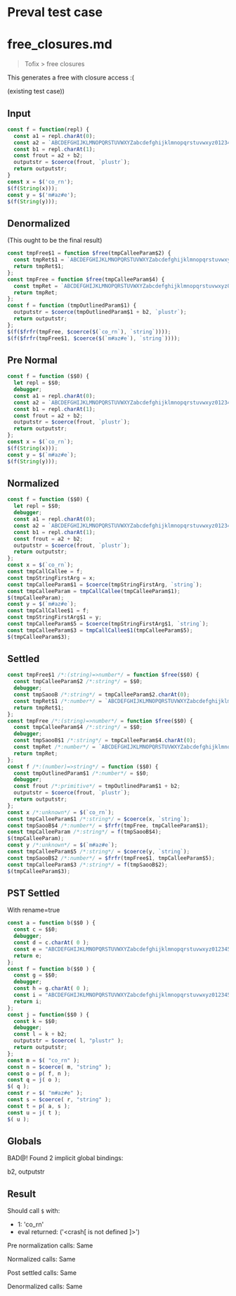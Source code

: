 # Preval test case

# free_closures.md

> Tofix > free closures
>
>

This generates a free with closure access :(

(existing test case))

## Input

`````js filename=intro
const f = function(repl) {
  const a1 = repl.charAt(0);
  const a2 = `ABCDEFGHIJKLMNOPQRSTUVWXYZabcdefghijklmnopqrstuvwxyz0123456789+/=`.indexOf(a1);
  const b1 = repl.charAt(1);
  const frout = a2 + b2;
  outputstr = $coerce(frout, `plustr`);
  return outputstr;
}
const x = $('co_rn');
$(f(String(x)));
const y = $('m#az#e');
$(f(String(y)));
`````

## Denormalized
(This ought to be the final result)

`````js filename=intro
const tmpFree$1 = function $free(tmpCalleeParam$2) {
  const tmpRet$1 = `ABCDEFGHIJKLMNOPQRSTUVWXYZabcdefghijklmnopqrstuvwxyz0123456789+/=`.indexOf(tmpCalleeParam$2.charAt(0));
  return tmpRet$1;
};
const tmpFree = function $free(tmpCalleeParam$4) {
  const tmpRet = `ABCDEFGHIJKLMNOPQRSTUVWXYZabcdefghijklmnopqrstuvwxyz0123456789+/=`.indexOf(tmpCalleeParam$4.charAt(0));
  return tmpRet;
};
const f = function (tmpOutlinedParam$1) {
  outputstr = $coerce(tmpOutlinedParam$1 + b2, `plustr`);
  return outputstr;
};
$(f($frfr(tmpFree, $coerce($(`co_rn`), `string`))));
$(f($frfr(tmpFree$1, $coerce($(`m#az#e`), `string`))));
`````

## Pre Normal


`````js filename=intro
const f = function ($$0) {
  let repl = $$0;
  debugger;
  const a1 = repl.charAt(0);
  const a2 = `ABCDEFGHIJKLMNOPQRSTUVWXYZabcdefghijklmnopqrstuvwxyz0123456789+/=`.indexOf(a1);
  const b1 = repl.charAt(1);
  const frout = a2 + b2;
  outputstr = $coerce(frout, `plustr`);
  return outputstr;
};
const x = $(`co_rn`);
$(f(String(x)));
const y = $(`m#az#e`);
$(f(String(y)));
`````

## Normalized


`````js filename=intro
const f = function ($$0) {
  let repl = $$0;
  debugger;
  const a1 = repl.charAt(0);
  const a2 = `ABCDEFGHIJKLMNOPQRSTUVWXYZabcdefghijklmnopqrstuvwxyz0123456789+/=`.indexOf(a1);
  const b1 = repl.charAt(1);
  const frout = a2 + b2;
  outputstr = $coerce(frout, `plustr`);
  return outputstr;
};
const x = $(`co_rn`);
const tmpCallCallee = f;
const tmpStringFirstArg = x;
const tmpCalleeParam$1 = $coerce(tmpStringFirstArg, `string`);
const tmpCalleeParam = tmpCallCallee(tmpCalleeParam$1);
$(tmpCalleeParam);
const y = $(`m#az#e`);
const tmpCallCallee$1 = f;
const tmpStringFirstArg$1 = y;
const tmpCalleeParam$5 = $coerce(tmpStringFirstArg$1, `string`);
const tmpCalleeParam$3 = tmpCallCallee$1(tmpCalleeParam$5);
$(tmpCalleeParam$3);
`````

## Settled


`````js filename=intro
const tmpFree$1 /*:(string)=>number*/ = function $free($$0) {
  const tmpCalleeParam$2 /*:string*/ = $$0;
  debugger;
  const tmpSaooB /*:string*/ = tmpCalleeParam$2.charAt(0);
  const tmpRet$1 /*:number*/ = `ABCDEFGHIJKLMNOPQRSTUVWXYZabcdefghijklmnopqrstuvwxyz0123456789+/=`.indexOf(tmpSaooB);
  return tmpRet$1;
};
const tmpFree /*:(string)=>number*/ = function $free($$0) {
  const tmpCalleeParam$4 /*:string*/ = $$0;
  debugger;
  const tmpSaooB$1 /*:string*/ = tmpCalleeParam$4.charAt(0);
  const tmpRet /*:number*/ = `ABCDEFGHIJKLMNOPQRSTUVWXYZabcdefghijklmnopqrstuvwxyz0123456789+/=`.indexOf(tmpSaooB$1);
  return tmpRet;
};
const f /*:(number)=>string*/ = function ($$0) {
  const tmpOutlinedParam$1 /*:number*/ = $$0;
  debugger;
  const frout /*:primitive*/ = tmpOutlinedParam$1 + b2;
  outputstr = $coerce(frout, `plustr`);
  return outputstr;
};
const x /*:unknown*/ = $(`co_rn`);
const tmpCalleeParam$1 /*:string*/ = $coerce(x, `string`);
const tmpSaooB$4 /*:number*/ = $frfr(tmpFree, tmpCalleeParam$1);
const tmpCalleeParam /*:string*/ = f(tmpSaooB$4);
$(tmpCalleeParam);
const y /*:unknown*/ = $(`m#az#e`);
const tmpCalleeParam$5 /*:string*/ = $coerce(y, `string`);
const tmpSaooB$2 /*:number*/ = $frfr(tmpFree$1, tmpCalleeParam$5);
const tmpCalleeParam$3 /*:string*/ = f(tmpSaooB$2);
$(tmpCalleeParam$3);
`````

## PST Settled
With rename=true

`````js filename=intro
const a = function b($$0 ) {
  const c = $$0;
  debugger;
  const d = c.charAt( 0 );
  const e = "ABCDEFGHIJKLMNOPQRSTUVWXYZabcdefghijklmnopqrstuvwxyz0123456789+/=".indexOf( d );
  return e;
};
const f = function b($$0 ) {
  const g = $$0;
  debugger;
  const h = g.charAt( 0 );
  const i = "ABCDEFGHIJKLMNOPQRSTUVWXYZabcdefghijklmnopqrstuvwxyz0123456789+/=".indexOf( h );
  return i;
};
const j = function($$0 ) {
  const k = $$0;
  debugger;
  const l = k + b2;
  outputstr = $coerce( l, "plustr" );
  return outputstr;
};
const m = $( "co_rn" );
const n = $coerce( m, "string" );
const o = p( f, n );
const q = j( o );
$( q );
const r = $( "m#az#e" );
const s = $coerce( r, "string" );
const t = p( a, s );
const u = j( t );
$( u );
`````

## Globals

BAD@! Found 2 implicit global bindings:

b2, outputstr

## Result

Should call `$` with:
 - 1: 'co_rn'
 - eval returned: ('<crash[ <ref> is not defined ]>')

Pre normalization calls: Same

Normalized calls: Same

Post settled calls: Same

Denormalized calls: Same
